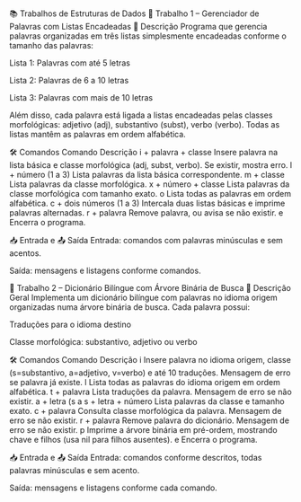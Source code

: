 📚 Trabalhos de Estruturas de Dados
🔹 Trabalho 1 – Gerenciador de Palavras com Listas Encadeadas
📖 Descrição
Programa que gerencia palavras organizadas em três listas simplesmente encadeadas conforme o tamanho das palavras:

Lista 1: Palavras com até 5 letras

Lista 2: Palavras de 6 a 10 letras

Lista 3: Palavras com mais de 10 letras

Além disso, cada palavra está ligada a listas encadeadas pelas classes morfológicas:
adjetivo (adj), substantivo (subst), verbo (verbo). Todas as listas mantêm as palavras em ordem alfabética.

🛠️ Comandos
Comando	Descrição
i + palavra + classe	Insere palavra na lista básica e classe morfológica (adj, subst, verbo). Se existir, mostra erro.
l + número (1 a 3)	Lista palavras da lista básica correspondente.
m + classe	Lista palavras da classe morfológica.
x + número + classe	Lista palavras da classe morfológica com tamanho exato.
o	Lista todas as palavras em ordem alfabética.
c + dois números (1 a 3)	Intercala duas listas básicas e imprime palavras alternadas.
r + palavra	Remove palavra, ou avisa se não existir.
e	Encerra o programa.

📥 Entrada e 📤 Saída
Entrada: comandos com palavras minúsculas e sem acentos.

Saída: mensagens e listagens conforme comandos.

🔹 Trabalho 2 – Dicionário Bilíngue com Árvore Binária de Busca
📖 Descrição Geral
Implementa um dicionário bilíngue com palavras no idioma origem organizadas numa árvore binária de busca. Cada palavra possui:

Traduções para o idioma destino

Classe morfológica: substantivo, adjetivo ou verbo

🛠️ Comandos
Comando	Descrição
i	Insere palavra no idioma origem, classe (s=substantivo, a=adjetivo, v=verbo) e até 10 traduções. Mensagem de erro se palavra já existe.
l	Lista todas as palavras do idioma origem em ordem alfabética.
t + palavra	Lista traduções da palavra. Mensagem de erro se não existir.
a + letra (s	a
s + letra + número	Lista palavras da classe e tamanho exato.
c + palavra	Consulta classe morfológica da palavra. Mensagem de erro se não existir.
r + palavra	Remove palavra do dicionário. Mensagem de erro se não existir.
p	Imprime a árvore binária em pré-ordem, mostrando chave e filhos (usa nil para filhos ausentes).
e	Encerra o programa.

📥 Entrada e 📤 Saída
Entrada: comandos conforme descritos, todas palavras minúsculas e sem acento.

Saída: mensagens e listagens conforme cada comando.
